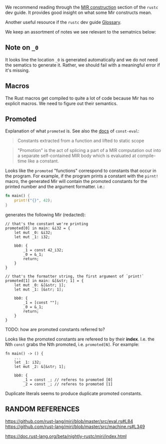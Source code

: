 We recommend reading through the [MIR construction](https://rustc-dev-guide.rust-lang.org/mir/construction.html) section of the `rustc` dev guide. It provides good insight on what some Mir constructs mean.

Another useful resource if the `rustc` dev guide [Glossary](https://rustc-dev-guide.rust-lang.org/appendix/glossary.html).

We keep an assortment of notes we see relevant to the sematnics below:

Note on `_0`
-----------

It looks line the location `_0` is generated automatically and we do not need the sematics to generate it.
Rather, we should fail with a meaningful error if it's missing.

Macros
------

The Rust macros get compiled to quite a lot of code because Mir has no explicit macros. We need to figure out their semantics.

Promoted
--------

Explanation of what `promoted` is. See also the [docs](https://github.com/rust-lang/const-eval/blob/33053bb2c9a0c6a17acd3116dd47bbb360e060db/promotion.md) of `const-eval`:

> Constants extracted from a function and lifted to static scope

> "Promotion" is the act of splicing a part of a MIR computation out into a separate self-contained MIR body which is evaluated at compile-time like a constant.



Looks like the `promoted` "functions" correspond to constants that occur in the program.
For example, if the program prints a constant with the `pirnt!` macro, the generated Mir will contain the promoted constants for
the printed number and the argument formatter. i.e.:

```rust
fn main() {
    print!("{}", 42);
}
```

generates the following Mir (redacted):

```mir
// that's the constant we're printing
promoted[0] in main: &i32 = {
    let mut _0: &i32;
    let mut _1: i32;

    bb0: {
        _1 = const 42_i32;
        _0 = &_1;
        return;
    }
}

// that's the formatter string, the first argument of `print!`
promoted[1] in main: &[&str; 1] = {
    let mut _0: &[&str; 1];
    let mut _1: [&str; 1];

    bb0: {
        _1 = [const ""];
        _0 = &_1;
        return;
    }
}
```

TODO: how are promoted constants referred to?

Looks like the promoted constants are refereed to by their **index**. I.e. the Nth `const` grabs the Nth promoted, i.e. `promoted[N]`. For example:

```
fn main() -> () {
    ...
    let _1: i32;
    let mut _2: &[&str; 1];

    bb0: {
        _1 = const _; // referes to promoted [0]
        _2 = const _; // referes to promoted [1]
```

Duplicate literals seems to produce duplicate promoted constants.

RANDOM REFERENCES
-----------------

https://github.com/rust-lang/miri/blob/master/src/eval.rs#L84
https://github.com/rust-lang/miri/blob/master/src/machine.rs#L349

https://doc.rust-lang.org/beta/nightly-rustc/miri/index.html
